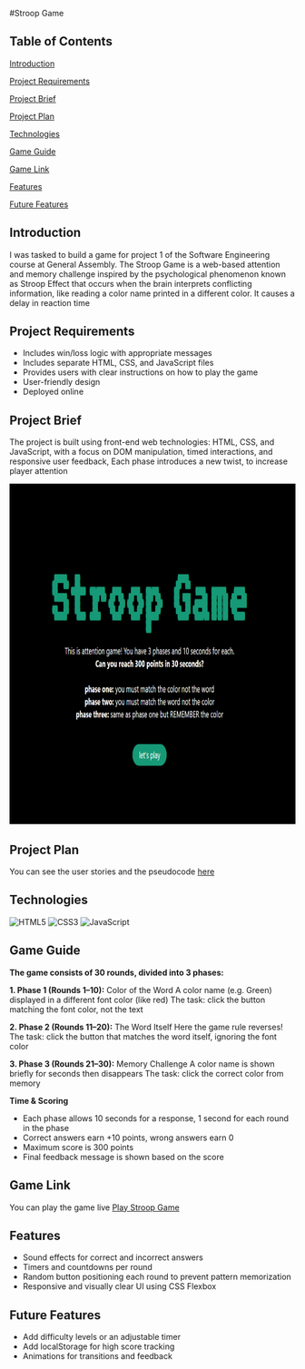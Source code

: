 #Stroop Game
## Table of Contents
[Introduction](#introduction)

[Project Requirements](#project-requirements)

[Project Brief](#project-brief)

[Project Plan](#)

[Technologies](#technologies)

[Game Guide](#game-guide)

[Game Link](#game-link)

[Features](#features)

[Future Features](#future-features)

## Introduction
I was tasked to build a game for project 1 of the Software Engineering course at General Assembly. The Stroop Game is a web-based attention and memory challenge inspired by the psychological phenomenon known as Stroop Effect that occurs when the brain interprets conflicting information, like reading a color name printed in a different color. It causes a delay in reaction time 

## Project Requirements
- Includes win/loss logic with appropriate messages
- Includes separate HTML, CSS, and JavaScript files
- Provides users with clear instructions on how to play the game
- User-friendly design
- Deployed online

## Project Brief
The project is built using front-end web technologies: HTML, CSS, and JavaScript, with a focus on DOM manipulation, timed interactions, and responsive user feedback, Each phase introduces a new twist, to increase player attention

<img width="600" height="600" src="assets/StroopGame.png" alt="Screenshot of the game ">

## Project Plan
You can see the user stories and the pseudocode [here](https://drive.google.com/file/d/16X51bXj6XP_3axjrCUGMFgVYtYEf1L6p/view?usp=drive_link)

## Technologies
![HTML5](https://img.shields.io/badge/HTML5-E34F26?style=for-the-badge&logo=html5&logoColor=white)
![CSS3](https://img.shields.io/badge/CSS3-1572B6?style=for-the-badge&logo=css3&logoColor=white)
![JavaScript](https://img.shields.io/badge/JavaScript-F7DF1E?style=for-the-badge&logo=javascript&logoColor=black)

## Game Guide
**The game consists of 30 rounds, divided into 3 phases:**

**1. Phase 1 (Rounds 1–10):** Color of the Word
A color name (e.g. Green) displayed in a different font color (like red)
The task: click the button matching the font color, not the text

**2. Phase 2 (Rounds 11–20):** The Word Itself
Here the game rule reverses! 
The task: click the button that matches the word itself, ignoring the font color

**3. Phase 3 (Rounds 21–30):** Memory Challenge
A color name is shown briefly for seconds then disappears
The task: click the correct color from memory

**Time & Scoring**
- Each phase allows 10 seconds for a response, 1 second for each round in the phase
- Correct answers earn +10 points, wrong answers earn 0
- Maximum score is 300 points
- Final feedback message is shown based on the score

## Game Link 
You can play the game live [Play Stroop Game](https://zahralmosawi.github.io/stroop-game/)

## Features
- Sound effects for correct and incorrect answers
- Timers and countdowns per round 
- Random button positioning each round to prevent pattern memorization
- Responsive and visually clear UI using CSS Flexbox

## Future Features
- Add difficulty levels or an adjustable timer
- Add localStorage for high score tracking
- Animations for transitions and feedback